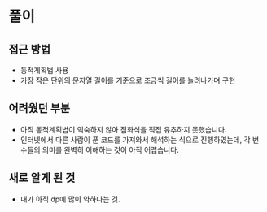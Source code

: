 풀이
====
접근 방법
----------------------
* 동적계획법 사용
* 가장 작은 단위의 문자열 길이를 기준으로 조금씩 길이를 늘려나가며 구현

어려웠던 부분
----------------------
* 아직 동적계획법이 익숙하지 않아 점화식을 직접 유추하지 못했습니다.
* 인터넷에서 다른 사람이 푼 코드를 가져와서 해석하는 식으로 진행하였는데, 각 변수들의 의미를 완벽히 이해하는 것이 아직 어렵습니다.

새로 알게 된 것
----------------------
* 내가 아직 dp에 많이 약하다는 것.
